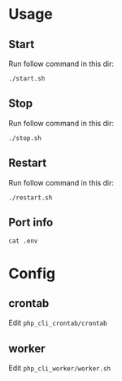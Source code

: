 # Usage

## Start 

Run follow command in this dir:

`./start.sh`

## Stop

Run follow command in this dir:

`./stop.sh`

## Restart

Run follow command in this dir:

`./restart.sh`


## Port info

`cat .env`

# Config

## crontab

Edit `php_cli_crontab/crontab`

## worker

Edit `php_cli_worker/worker.sh`

